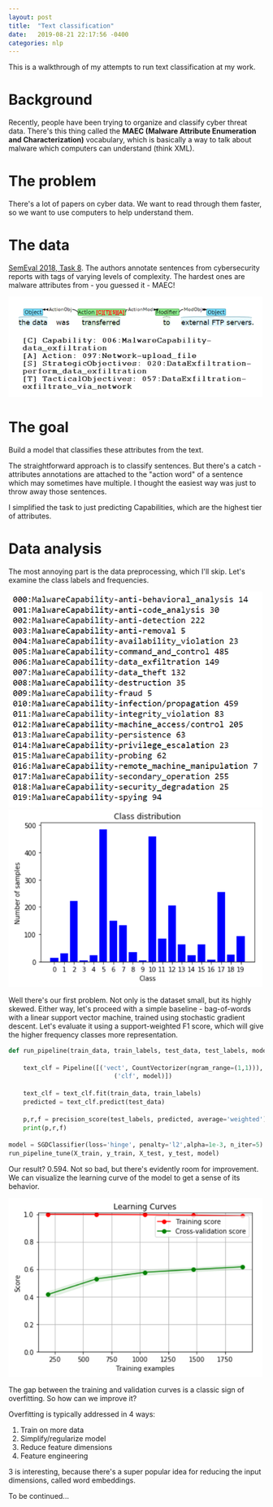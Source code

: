 ```yaml
---
layout: post
title:  "Text classification"
date:   2019-08-21 22:17:56 -0400
categories: nlp
---
```


This is a walkthrough of my attempts to run text classification at my work.

# Background
Recently, people have been trying to organize and classify cyber threat data. There's this thing called the **MAEC (Malware Attribute Enumeration and Characterization)** vocabulary, which is basically a way to talk about malware which computers can understand (think XML).

# The problem
There's a lot of papers on cyber data. We want to read through them faster, so we want to use computers to help understand them.

# The data
[SemEval 2018, Task 8][SecureNLP]. The authors annotate sentences from cybersecurity reports with tags of varying levels of complexity. The hardest ones are malware attributes from - you guessed it - MAEC!

[SecureNLP]: https://www.aclweb.org/anthology/S18-1113
<!-- ![sample annotation](/images/securenlp_demo.png) -->
<img src="/images/securenlp_demo.png" alt="drawing" width="500"/>


# The goal
Build a model that classifies these attributes from the text.

The straightforward approach is to classify sentences. But there's a catch - attributes annotations are attached to the "action word" of a sentence which may sometimes have multiple. I thought the easiest way was just to throw away those sentences.

I simplified the task to just predicting Capabilities, which are the highest tier of attributes.

# Data analysis

The most annoying part is the data preprocessing, which I'll skip. Let's examine the class labels and frequencies.

<!-- ![classes](/images/securenlp_classes.png) -->
<!-- ![class_freqs](/images/securenlp_class_distro.png) -->
<img src="/images/securenlp_classes.png" alt="drawing" width="500"/>
<img src="/images/securenlp_class_distro.png" alt="drawing" width="500"/>


Well there's our first problem. Not only is the dataset small, but its highly skewed. Either way, let's proceed with a simple baseline - bag-of-words with a linear support vector machine, trained using stochastic gradient descent. Let's evaluate it using a support-weighted F1 score, which will give the higher frequency classes more representation.

```python
def run_pipeline(train_data, train_labels, test_data, test_labels, model):
    
    text_clf = Pipeline([('vect', CountVectorizer(ngram_range=(1,1))), ('tfidf', TfidfTransformer()),
                             ('clf', model)])
    
    text_clf = text_clf.fit(train_data, train_labels)
    predicted = text_clf.predict(test_data)

    p,r,f = precision_score(test_labels, predicted, average='weighted'), recall_score(test_labels, predicted, average='weighted'), f1_score(test_labels, predicted, average='weighted')
    print(p,r,f)

model = SGDClassifier(loss='hinge', penalty='l2',alpha=1e-3, n_iter=5)
run_pipeline_tune(X_train, y_train, X_test, y_test, model)
```

Our result? 0.594. Not so bad, but there's evidently room for improvement. We can visualize the learning curve of the model to get a sense of its behavior.

<img src="/images/text_classify_perf.png" alt="drawing" width="500"/>

The gap between the training and validation curves is a classic sign of overfitting. So how can we improve it?

Overfitting is typically addressed in 4 ways:
1. Train on more data
2. Simplify/regularize model
3. Reduce feature dimensions
4. Feature engineering

3 is interesting, because there's a super popular idea for reducing the input dimensions, called word embeddings.

To be continued...